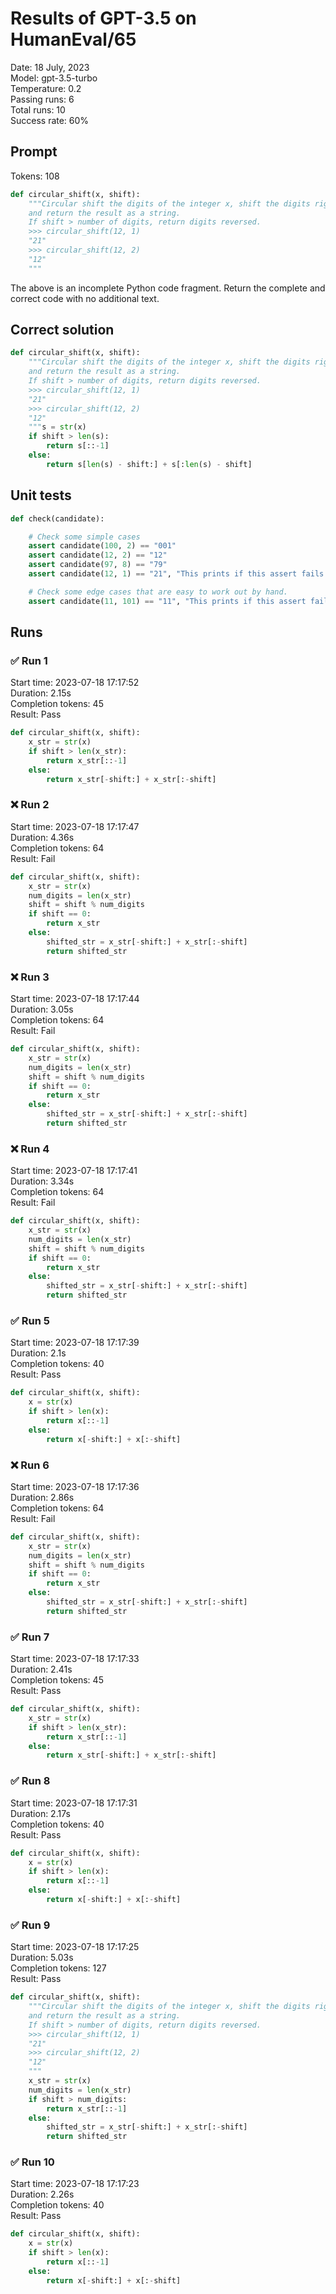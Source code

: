 # Results of GPT-3.5 on HumanEval/65
Date: 18 July, 2023<br />
Model: gpt-3.5-turbo<br />
Temperature: 0.2<br />
Passing runs: 6<br />
Total runs: 10<br />
Success rate: 60%
## Prompt
Tokens: 108
```python
def circular_shift(x, shift):
    """Circular shift the digits of the integer x, shift the digits right by shift
    and return the result as a string.
    If shift > number of digits, return digits reversed.
    >>> circular_shift(12, 1)
    "21"
    >>> circular_shift(12, 2)
    "12"
    """
```
The above is an incomplete Python code fragment. Return the complete and correct code with no additional text.
## Correct solution
```python
def circular_shift(x, shift):
    """Circular shift the digits of the integer x, shift the digits right by shift
    and return the result as a string.
    If shift > number of digits, return digits reversed.
    >>> circular_shift(12, 1)
    "21"
    >>> circular_shift(12, 2)
    "12"
    """s = str(x)
    if shift > len(s):
        return s[::-1]
    else:
        return s[len(s) - shift:] + s[:len(s) - shift]
```
## Unit tests
```python
def check(candidate):

    # Check some simple cases
    assert candidate(100, 2) == "001"
    assert candidate(12, 2) == "12"
    assert candidate(97, 8) == "79"
    assert candidate(12, 1) == "21", "This prints if this assert fails 1 (good for debugging!)"

    # Check some edge cases that are easy to work out by hand.
    assert candidate(11, 101) == "11", "This prints if this assert fails 2 (also good for debugging!)"
```
## Runs
### ✅ Run 1
Start time: 2023-07-18 17:17:52<br />
Duration: 2.15s<br />
Completion tokens: 45<br />
Result: Pass
```python
def circular_shift(x, shift):
    x_str = str(x)
    if shift > len(x_str):
        return x_str[::-1]
    else:
        return x_str[-shift:] + x_str[:-shift]
```
### ❌ Run 2
Start time: 2023-07-18 17:17:47<br />
Duration: 4.36s<br />
Completion tokens: 64<br />
Result: Fail
```python
def circular_shift(x, shift):
    x_str = str(x)
    num_digits = len(x_str)
    shift = shift % num_digits
    if shift == 0:
        return x_str
    else:
        shifted_str = x_str[-shift:] + x_str[:-shift]
        return shifted_str
```
### ❌ Run 3
Start time: 2023-07-18 17:17:44<br />
Duration: 3.05s<br />
Completion tokens: 64<br />
Result: Fail
```python
def circular_shift(x, shift):
    x_str = str(x)
    num_digits = len(x_str)
    shift = shift % num_digits
    if shift == 0:
        return x_str
    else:
        shifted_str = x_str[-shift:] + x_str[:-shift]
        return shifted_str
```
### ❌ Run 4
Start time: 2023-07-18 17:17:41<br />
Duration: 3.34s<br />
Completion tokens: 64<br />
Result: Fail
```python
def circular_shift(x, shift):
    x_str = str(x)
    num_digits = len(x_str)
    shift = shift % num_digits
    if shift == 0:
        return x_str
    else:
        shifted_str = x_str[-shift:] + x_str[:-shift]
        return shifted_str
```
### ✅ Run 5
Start time: 2023-07-18 17:17:39<br />
Duration: 2.1s<br />
Completion tokens: 40<br />
Result: Pass
```python
def circular_shift(x, shift):
    x = str(x)
    if shift > len(x):
        return x[::-1]
    else:
        return x[-shift:] + x[:-shift]
```
### ❌ Run 6
Start time: 2023-07-18 17:17:36<br />
Duration: 2.86s<br />
Completion tokens: 64<br />
Result: Fail
```python
def circular_shift(x, shift):
    x_str = str(x)
    num_digits = len(x_str)
    shift = shift % num_digits
    if shift == 0:
        return x_str
    else:
        shifted_str = x_str[-shift:] + x_str[:-shift]
        return shifted_str
```
### ✅ Run 7
Start time: 2023-07-18 17:17:33<br />
Duration: 2.41s<br />
Completion tokens: 45<br />
Result: Pass
```python
def circular_shift(x, shift):
    x_str = str(x)
    if shift > len(x_str):
        return x_str[::-1]
    else:
        return x_str[-shift:] + x_str[:-shift]
```
### ✅ Run 8
Start time: 2023-07-18 17:17:31<br />
Duration: 2.17s<br />
Completion tokens: 40<br />
Result: Pass
```python
def circular_shift(x, shift):
    x = str(x)
    if shift > len(x):
        return x[::-1]
    else:
        return x[-shift:] + x[:-shift]
```
### ✅ Run 9
Start time: 2023-07-18 17:17:25<br />
Duration: 5.03s<br />
Completion tokens: 127<br />
Result: Pass
```python
def circular_shift(x, shift):
    """Circular shift the digits of the integer x, shift the digits right by shift
    and return the result as a string.
    If shift > number of digits, return digits reversed.
    >>> circular_shift(12, 1)
    "21"
    >>> circular_shift(12, 2)
    "12"
    """
    x_str = str(x)
    num_digits = len(x_str)
    if shift > num_digits:
        return x_str[::-1]
    else:
        shifted_str = x_str[-shift:] + x_str[:-shift]
        return shifted_str
```
### ✅ Run 10
Start time: 2023-07-18 17:17:23<br />
Duration: 2.26s<br />
Completion tokens: 40<br />
Result: Pass
```python
def circular_shift(x, shift):
    x = str(x)
    if shift > len(x):
        return x[::-1]
    else:
        return x[-shift:] + x[:-shift]
```
